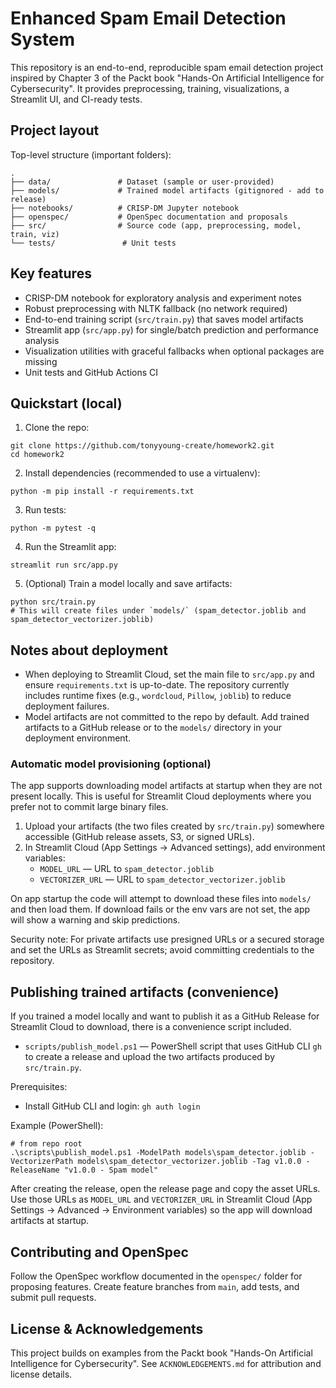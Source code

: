 # Enhanced Spam Email Detection System

This repository is an end-to-end, reproducible spam email detection project inspired by Chapter 3 of the Packt book "Hands-On Artificial Intelligence for Cybersecurity". It provides preprocessing, training, visualizations, a Streamlit UI, and CI-ready tests.

## Project layout

Top-level structure (important folders):

```
.
├── data/               # Dataset (sample or user-provided)
├── models/             # Trained model artifacts (gitignored - add to release)
├── notebooks/          # CRISP-DM Jupyter notebook
├── openspec/           # OpenSpec documentation and proposals
├── src/                # Source code (app, preprocessing, model, train, viz)
└── tests/               # Unit tests
```

## Key features

- CRISP-DM notebook for exploratory analysis and experiment notes
- Robust preprocessing with NLTK fallback (no network required)
- End-to-end training script (`src/train.py`) that saves model artifacts
- Streamlit app (`src/app.py`) for single/batch prediction and performance analysis
- Visualization utilities with graceful fallbacks when optional packages are missing
- Unit tests and GitHub Actions CI

## Quickstart (local)

1. Clone the repo:

```pwsh
git clone https://github.com/tonyyoung-create/homework2.git
cd homework2
```

2. Install dependencies (recommended to use a virtualenv):

```pwsh
python -m pip install -r requirements.txt
```

3. Run tests:

```pwsh
python -m pytest -q
```

4. Run the Streamlit app:

```pwsh
streamlit run src/app.py
```

5. (Optional) Train a model locally and save artifacts:

```pwsh
python src/train.py
# This will create files under `models/` (spam_detector.joblib and spam_detector_vectorizer.joblib)
```

## Notes about deployment

- When deploying to Streamlit Cloud, set the main file to `src/app.py` and ensure `requirements.txt` is up-to-date. The repository currently includes runtime fixes (e.g., `wordcloud`, `Pillow`, `joblib`) to reduce deployment failures.
- Model artifacts are not committed to the repo by default. Add trained artifacts to a GitHub release or to the `models/` directory in your deployment environment.

### Automatic model provisioning (optional)

The app supports downloading model artifacts at startup when they are not present locally. This is useful for Streamlit Cloud deployments where you prefer not to commit large binary files.

1. Upload your artifacts (the two files created by `src/train.py`) somewhere accessible (GitHub release assets, S3, or signed URLs).
2. In Streamlit Cloud (App Settings → Advanced settings), add environment variables:
	- `MODEL_URL` — URL to `spam_detector.joblib`
	- `VECTORIZER_URL` — URL to `spam_detector_vectorizer.joblib`

On app startup the code will attempt to download these files into `models/` and then load them. If download fails or the env vars are not set, the app will show a warning and skip predictions.

Security note: For private artifacts use presigned URLs or a secured storage and set the URLs as Streamlit secrets; avoid committing credentials to the repository.

## Publishing trained artifacts (convenience)

If you trained a model locally and want to publish it as a GitHub Release for Streamlit Cloud to download, there is a convenience script included.

- `scripts/publish_model.ps1` — PowerShell script that uses GitHub CLI `gh` to create a release and upload the two artifacts produced by `src/train.py`.

Prerequisites:
- Install GitHub CLI and login: `gh auth login`

Example (PowerShell):
```pwsh
# from repo root
.\scripts\publish_model.ps1 -ModelPath models\spam_detector.joblib -VectorizerPath models\spam_detector_vectorizer.joblib -Tag v1.0.0 -ReleaseName "v1.0.0 - Spam model"
```

After creating the release, open the release page and copy the asset URLs. Use those URLs as `MODEL_URL` and `VECTORIZER_URL` in Streamlit Cloud (App Settings → Advanced → Environment variables) so the app will download artifacts at startup.

## Contributing and OpenSpec

Follow the OpenSpec workflow documented in the `openspec/` folder for proposing features. Create feature branches from `main`, add tests, and submit pull requests.

## License & Acknowledgements

This project builds on examples from the Packt book "Hands-On Artificial Intelligence for Cybersecurity". See `ACKNOWLEDGEMENTS.md` for attribution and license details.
